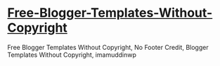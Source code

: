 # <a href='https://www.imamuddinwp.com/2024/11/free-blogger-templates-without-copyright-no-footer-credit.html'>Free-Blogger-Templates-Without-Copyright</a>
Free Blogger Templates Without Copyright, No Footer Credit, Blogger Templates Without Copyright, imamuddinwp
